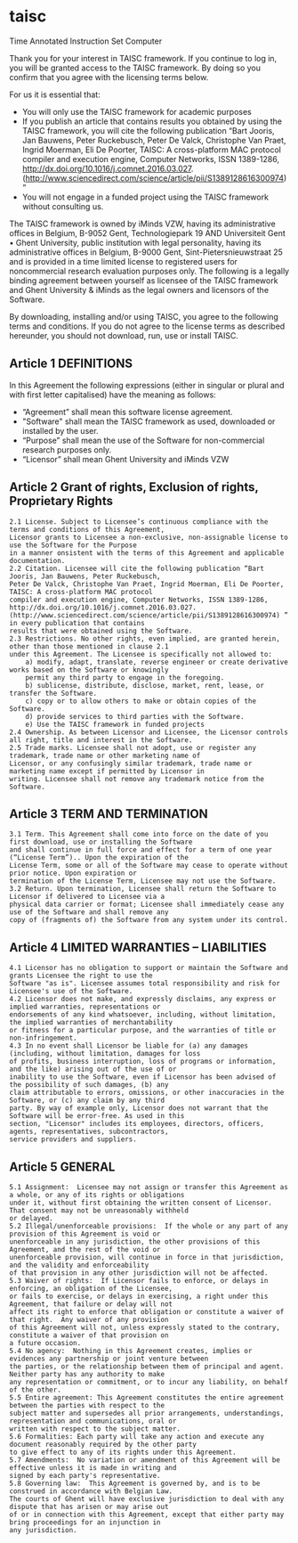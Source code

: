 # taisc
Time Annotated Instruction Set Computer

Thank you for your interest in TAISC framework. If you continue to log in, you will be granted access to the TAISC framework. By doing so you confirm that you agree with the licensing terms below. 

For us it is essential that:
 * You will only use the TAISC framework for academic purposes
 * If you publish an article that contains results you obtained by using the TAISC framework, 
  you will cite the following publication “Bart Jooris, Jan Bauwens, Peter Ruckebusch, 
  Peter De Valck, Christophe Van Praet, Ingrid Moerman, Eli De Poorter, 
  TAISC: A cross-platform MAC protocol compiler and execution engine, Computer Networks, ISSN 1389-1286,
  http://dx.doi.org/10.1016/j.comnet.2016.03.027. (http://www.sciencedirect.com/science/article/pii/S1389128616300974)”
 * You will not engage in a funded project using the TAISC framework without consulting us.
	
The TAISC framework  is owned by iMinds VZW, having its administrative offices in Belgium, B-9052 Gent, Technologiepark 19 AND Universiteit Gent • Ghent University, public institution with legal personality, having its administrative offices in Belgium, B-9000 Gent, Sint-Pietersnieuwstraat 25 and is provided in a time limited license to registered users for noncommercial research evaluation purposes only. The following is a legally binding agreement between yourself as licensee of the TAISC framework and Ghent University & iMinds as the legal owners and licensors of the Software.

By downloading, installing and/or using TAISC, you agree to the following terms and conditions.
If you do not agree to the license terms as described hereunder, you should not download, run, use or install TAISC.

Article 1 DEFINITIONS
---------------------
In this Agreement the following expressions (either in singular or plural and with first letter capitalised) have the meaning as follows:
 * “Agreement” shall mean this software license agreement.
 * "Software" shall mean the TAISC framework as used, downloaded or installed by the user. 
 * “Purpose” shall mean the use of the Software for non-commercial research purposes only.
 * “Licensor” shall mean Ghent University and iMinds VZW
	
Article 2 Grant of rights, Exclusion of rights, Proprietary Rights
------------------------------------------------------------------
	2.1 License. Subject to Licensee’s continuous compliance with the terms and conditions of this Agreement, 
	Licensor grants to Licensee a non-exclusive, non-assignable license to use the Software for the Purpose
	in a manner onsistent with the terms of this Agreement and applicable documentation.
	2.2 Citation. Licensee will cite the following publication “Bart Jooris, Jan Bauwens, Peter Ruckebusch, 
	Peter De Valck, Christophe Van Praet, Ingrid Moerman, Eli De Poorter, TAISC: A cross-platform MAC protocol 
	compiler and execution engine, Computer Networks, ISSN 1389-1286, http://dx.doi.org/10.1016/j.comnet.2016.03.027.
	(http://www.sciencedirect.com/science/article/pii/S1389128616300974) ” in every publication that contains 
	results that were obtained using the Software.
	2.3 Restrictions. No other rights, even implied, are granted herein, other than those mentioned in clause 2.1 
	under this Agreement. The Licensee is specifically not allowed to:
		a) modify, adapt, translate, reverse engineer or create derivative works based on the Software or knowingly 
		permit any third party to engage in the foregoing.
		b) sublicense, distribute, disclose, market, rent, lease, or transfer the Software.
		c) copy or to allow others to make or obtain copies of the Software.
		d) provide services to third parties with the Software.
		e) Use the TAISC framework in funded projects
	2.4 Ownership. As between Licensor and Licensee, the Licensor controls all right, title and interest in the Software.
	2.5 Trade marks. Licensee shall not adopt, use or register any trademark, trade name or other marketing name of 
	Licensor, or any confusingly similar trademark, trade name or marketing name except if permitted by Licensor in 
	writing. Licensee shall not remove any trademark notice from the Software.
	
Article 3 TERM AND TERMINATION
------------------------------
	3.1 Term. This Agreement shall come into force on the date of you first download, use or installing the Software 
	and shall continue in full force and effect for a term of one year (“License Term”).. Upon the expiration of the 
	License Term, some or all of the Software may cease to operate without prior notice. Upon expiration or 
	termination of the License Term, Licensee may not use the Software.
	3.2 Return. Upon termination, Licensee shall return the Software to Licensor if delivered to Licensee via a 
	physical data carrier or format; Licensee shall immediately cease any use of the Software and shall remove any 
	copy of (fragments of) the Software from any system under its control.
	
Article 4 LIMITED WARRANTIES – LIABILITIES
------------------------------------------
	4.1 Licensor has no obligation to support or maintain the Software and grants Licensee the right to use the 
	Software "as is". Licensee assumes total responsibility and risk for Licensee's use of the Software. 
	4.2 Licensor does not make, and expressly disclaims, any express or implied warranties, representations or 
	endorsements of any kind whatsoever, including, without limitation, the implied warranties of merchantability 
	or fitness for a particular purpose, and the warranties of title or non-infringement.
	4.3 In no event shall Licensor be liable for (a) any damages (including, without limitation, damages for loss 
	of profits, business interruption, loss of programs or information, and the like) arising out of the use of or 
	inability to use the Software, even if Licensor has been advised of the possibility of such damages, (b) any 
	claim attributable to errors, omissions, or other inaccuracies in the Software, or (c) any claim by any third 
	party. By way of example only, Licensor does not warrant that the Software will be error-free. As used in this 
	section, "Licensor" includes its employees, directors, officers, agents, representatives, subcontractors, 
	service providers and suppliers. 
	
Article 5 GENERAL
-----------------
	5.1 Assignment:  Licensee may not assign or transfer this Agreement as a whole, or any of its rights or obligations 
	under it, without first obtaining the written consent of Licensor.  That consent may not be unreasonably withheld 
	or delayed.
	5.2 Illegal/unenforceable provisions:  If the whole or any part of any provision of this Agreement is void or
	unenforceable in any jurisdiction, the other provisions of this Agreement, and the rest of the void or 
	unenforceable provision, will continue in force in that jurisdiction, and the validity and enforceability 
	of that provision in any other jurisdiction will not be affected.
	5.3 Waiver of rights:  If Licensor fails to enforce, or delays in enforcing, an obligation of the Licensee, 
	or fails to exercise, or delays in exercising, a right under this Agreement, that failure or delay will not 
	affect its right to enforce that obligation or constitute a waiver of that right.  Any waiver of any provision 
	of this Agreement will not, unless expressly stated to the contrary, constitute a waiver of that provision on 
	a future occasion.
	5.4 No agency:  Nothing in this Agreement creates, implies or evidences any partnership or joint venture between 
	the parties, or the relationship between them of principal and agent.  Neither party has any authority to make 
	any representation or commitment, or to incur any liability, on behalf of the other.
	5.5 Entire agreement: This Agreement constitutes the entire agreement between the parties with respect to the 
	subject matter and supersedes all prior arrangements, understandings, representation and communications, oral or 
	written with respect to the subject matter.
	5.6 Formalities: Each party will take any action and execute any document reasonably required by the other party 
	to give effect to any of its rights under this Agreement.
	5.7 Amendments:  No variation or amendment of this Agreement will be effective unless it is made in writing and 
	signed by each party's representative.
	5.8 Governing law:  This Agreement is governed by, and is to be construed in accordance with Belgian Law.  
	The courts of Ghent will have exclusive jurisdiction to deal with any dispute that has arisen or may arise out 
	of or in connection with this Agreement, except that either party may bring proceedings for an injunction in 
	any jurisdiction.

